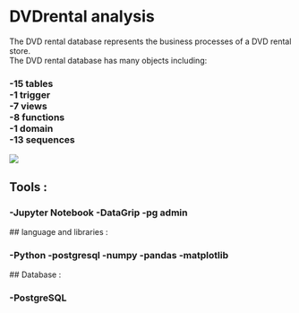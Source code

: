 # DVDrental analysis

The DVD rental database represents the business processes of a DVD rental store.<br/>
The DVD rental database has many objects including:

  <h3>-15 tables<br/>
  -1 trigger<br/>
  -7 views<br/>
  -8 functions<br/>
  -1 domain<br/>
  -13 sequences<br/></h3>

![](images/screenshot.png)

## Tools :
<h3>
  -Jupyter Notebook
  -DataGrip
  -pg admin
  </h3>
## language and libraries :
<h3>
  -Python
  -postgresql
  -numpy
  -pandas
  -matplotlib
</h3>
## Database :
  <h3>-PostgreSQL</h3>
